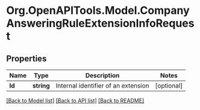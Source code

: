 
# Org.OpenAPITools.Model.CompanyAnsweringRuleExtensionInfoRequest

## Properties

Name | Type | Description | Notes
------------ | ------------- | ------------- | -------------
**Id** | **string** | Internal identifier of an extension | [optional] 

[[Back to Model list]](../README.md#documentation-for-models)
[[Back to API list]](../README.md#documentation-for-api-endpoints)
[[Back to README]](../README.md)

